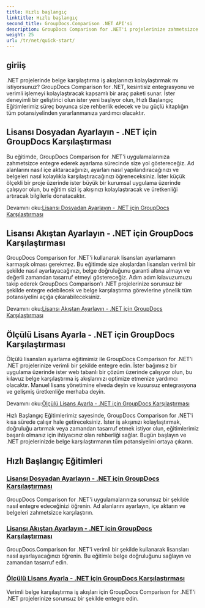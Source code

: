 ```yaml
---
title: Hızlı başlangıç
linktitle: Hızlı başlangıç
second_title: GroupDocs.Comparison .NET API'si
description: GroupDocs Comparison for .NET'i projelerinize zahmetsizce entegre edin. Doğru belge karşılaştırma iş akışları için etkili lisans ayarlama yöntemlerini öğrenin.
weight: 25
url: /tr/net/quick-start/
---
```


## giriiş

.NET projelerinde belge karşılaştırma iş akışlarınızı kolaylaştırmak mı istiyorsunuz? GroupDocs Comparison for .NET, kesintisiz entegrasyonu ve verimli işlemeyi kolaylaştıracak kapsamlı bir araç paketi sunar. İster deneyimli bir geliştirici olun ister yeni başlıyor olun, Hızlı Başlangıç Eğitimlerimiz süreç boyunca size rehberlik edecek ve bu güçlü kitaplığın tüm potansiyelinden yararlanmanıza yardımcı olacaktır.

## Lisansı Dosyadan Ayarlayın - .NET için GroupDocs Karşılaştırması

Bu eğitimde, GroupDocs Comparison for .NET'i uygulamalarınıza zahmetsizce entegre ederek ayarlama sürecinde size yol göstereceğiz. Ad alanlarını nasıl içe aktaracağınızı, ayarları nasıl yapılandıracağınızı ve belgeleri nasıl kolaylıkla karşılaştıracağınızı öğreneceksiniz. İster küçük ölçekli bir proje üzerinde ister büyük bir kurumsal uygulama üzerinde çalışıyor olun, bu eğitim sizi iş akışınızı kolaylaştıracak ve üretkenliği artıracak bilgilerle donatacaktır.

 Devamını oku:[Lisansı Dosyadan Ayarlayın - .NET için GroupDocs Karşılaştırması](./set-license-from-file/)

## Lisansı Akıştan Ayarlayın - .NET için GroupDocs Karşılaştırması

GroupDocs Comparison for .NET'i kullanarak lisansları ayarlamanın karmaşık olması gerekmez. Bu eğitimde size akışlardan lisansları verimli bir şekilde nasıl ayarlayacağınızı, belge doğruluğunu garanti altına almayı ve değerli zamandan tasarruf etmeyi göstereceğiz. Adım adım kılavuzumuzu takip ederek GroupDocs Comparison'ı .NET projelerinize sorunsuz bir şekilde entegre edebilecek ve belge karşılaştırma görevlerine yönelik tüm potansiyelini açığa çıkarabileceksiniz.

 Devamını oku:[Lisansı Akıştan Ayarlayın - .NET için GroupDocs Karşılaştırması](./set-license-from-stream/)

## Ölçülü Lisans Ayarla - .NET için GroupDocs Karşılaştırması

Ölçülü lisansları ayarlama eğitimimiz ile GroupDocs Comparison for .NET'i .NET projelerinize verimli bir şekilde entegre edin. İster bağımsız bir uygulama üzerinde ister web tabanlı bir çözüm üzerinde çalışıyor olun, bu kılavuz belge karşılaştırma iş akışlarınızı optimize etmenize yardımcı olacaktır. Manuel lisans yönetimine elveda deyin ve kusursuz entegrasyona ve gelişmiş üretkenliğe merhaba deyin.

 Devamını oku:[Ölçülü Lisans Ayarla - .NET için GroupDocs Karşılaştırması](./set-metered-license/)

Hızlı Başlangıç Eğitimlerimiz sayesinde, GroupDocs Comparison for .NET'i kısa sürede çalışır hale getireceksiniz. İster iş akışınızı kolaylaştırmak, doğruluğu artırmak veya zamandan tasarruf etmek istiyor olun, eğitimlerimiz başarılı olmanız için ihtiyacınız olan rehberliği sağlar. Bugün başlayın ve .NET projelerinizde belge karşılaştırmanın tüm potansiyelini ortaya çıkarın.
## Hızlı Başlangıç Eğitimleri
### [Lisansı Dosyadan Ayarlayın - .NET için GroupDocs Karşılaştırması](./set-license-from-file/)
GroupDocs Comparison for .NET'i uygulamalarınıza sorunsuz bir şekilde nasıl entegre edeceğinizi öğrenin. Ad alanlarını ayarlayın, içe aktarın ve belgeleri zahmetsizce karşılaştırın.
### [Lisansı Akıştan Ayarlayın - .NET için GroupDocs Karşılaştırması](./set-license-from-stream/)
GroupDocs.Comparison for .NET'i verimli bir şekilde kullanarak lisansları nasıl ayarlayacağınızı öğrenin. Bu eğitimle belge doğruluğunu sağlayın ve zamandan tasarruf edin.
### [Ölçülü Lisans Ayarla - .NET için GroupDocs Karşılaştırması](./set-metered-license/)
Verimli belge karşılaştırma iş akışları için GroupDocs Comparison for .NET'i .NET projelerinize sorunsuz bir şekilde entegre edin.